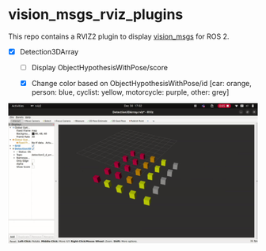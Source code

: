 # vision_msgs_rviz_plugins

This repo contains a RVIZ2 plugin to display [vision_msgs](https://github.com/ros-perception/vision_msgs/tree/ros2) for ROS 2.

- [x] Detection3DArray
  - [ ] Display ObjectHypothesisWithPose/score
  - [x] Change color based on ObjectHypothesisWithPose/id [car: orange, person: blue, cyclist: yellow, motorcycle: purple, other: grey]
    


![Bounding Box Array](assets/BBoxArray.gif)